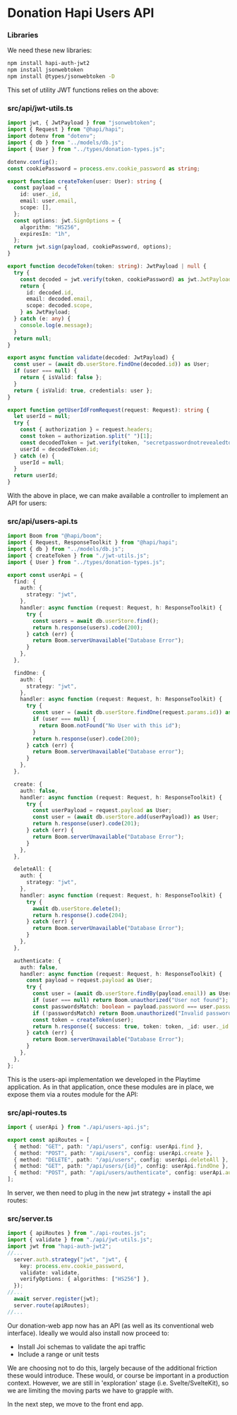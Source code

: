 # Donation Hapi Users API

### Libraries

We need these new libraries:

~~~bash
npm install hapi-auth-jwt2
npm install jsonwebtoken
npm install @types/jsonwebtoken -D
~~~

This set of utility JWT functions relies on the above:

### src/api/jwt-utils.ts

~~~typescript
import jwt, { JwtPayload } from "jsonwebtoken";
import { Request } from "@hapi/hapi";
import dotenv from "dotenv";
import { db } from "../models/db.js";
import { User } from "../types/donation-types.js";

dotenv.config();
const cookiePassword = process.env.cookie_password as string;

export function createToken(user: User): string {
  const payload = {
    id: user._id,
    email: user.email,
    scope: [],
  };
  const options: jwt.SignOptions = {
    algorithm: "HS256",
    expiresIn: "1h",
  };
  return jwt.sign(payload, cookiePassword, options);
}

export function decodeToken(token: string): JwtPayload | null {
  try {
    const decoded = jwt.verify(token, cookiePassword) as jwt.JwtPayload;
    return {
      id: decoded.id,
      email: decoded.email,
      scope: decoded.scope,
    } as JwtPayload;
  } catch (e: any) {
    console.log(e.message);
  }
  return null;
}

export async function validate(decoded: JwtPayload) {
  const user = (await db.userStore.findOne(decoded.id)) as User;
  if (user === null) {
    return { isValid: false };
  }
  return { isValid: true, credentials: user };
}

export function getUserIdFromRequest(request: Request): string {
  let userId = null;
  try {
    const { authorization } = request.headers;
    const token = authorization.split(" ")[1];
    const decodedToken = jwt.verify(token, "secretpasswordnotrevealedtoanyone") as jwt.JwtPayload;
    userId = decodedToken.id;
  } catch (e) {
    userId = null;
  }
  return userId;
}
~~~

With the above in place, we can make available a controller to implement an API for users:

### src/api/users-api.ts

~~~typescript
import Boom from "@hapi/boom";
import { Request, ResponseToolkit } from "@hapi/hapi";
import { db } from "../models/db.js";
import { createToken } from "./jwt-utils.js";
import { User } from "../types/donation-types.js";

export const userApi = {
  find: {
    auth: {
      strategy: "jwt",
    },
    handler: async function (request: Request, h: ResponseToolkit) {
      try {
        const users = await db.userStore.find();
        return h.response(users).code(200);
      } catch (err) {
        return Boom.serverUnavailable("Database Error");
      }
    },
  },

  findOne: {
    auth: {
      strategy: "jwt",
    },
    handler: async function (request: Request, h: ResponseToolkit) {
      try {
        const user = (await db.userStore.findOne(request.params.id)) as User;
        if (user === null) {
          return Boom.notFound("No User with this id");
        }
        return h.response(user).code(200);
      } catch (err) {
        return Boom.serverUnavailable("Database error");
      }
    },
  },

  create: {
    auth: false,
    handler: async function (request: Request, h: ResponseToolkit) {
      try {
        const userPayload = request.payload as User;
        const user = (await db.userStore.add(userPayload)) as User;
        return h.response(user).code(201);
      } catch (err) {
        return Boom.serverUnavailable("Database Error");
      }
    },
  },

  deleteAll: {
    auth: {
      strategy: "jwt",
    },
    handler: async function (request: Request, h: ResponseToolkit) {
      try {
        await db.userStore.delete();
        return h.response().code(204);
      } catch (err) {
        return Boom.serverUnavailable("Database Error");
      }
    },
  },

  authenticate: {
    auth: false,
    handler: async function (request: Request, h: ResponseToolkit) {
      const payload = request.payload as User;
      try {
        const user = (await db.userStore.findBy(payload.email)) as User;
        if (user === null) return Boom.unauthorized("User not found");
        const passwordsMatch: boolean = payload.password === user.password;
        if (!passwordsMatch) return Boom.unauthorized("Invalid password");
        const token = createToken(user);
        return h.response({ success: true, token: token, _id: user._id }).code(201);
      } catch (err) {
        return Boom.serverUnavailable("Database Error");
      }
    },
  },
};
~~~

This is the users-api implementation we developed in the Playtime application. As in that application, once these modules are in place, we expose them via a routes module for the API:

### src/api-routes.ts

~~~typescript
import { userApi } from "./api/users-api.js";

export const apiRoutes = [
  { method: "GET", path: "/api/users", config: userApi.find },
  { method: "POST", path: "/api/users", config: userApi.create },
  { method: "DELETE", path: "/api/users", config: userApi.deleteAll },
  { method: "GET", path: "/api/users/{id}", config: userApi.findOne },
  { method: "POST", path: "/api/users/authenticate", config: userApi.authenticate },
];
~~~

In server, we then need to plug in the new jwt strategy + install the api routes:

### src/server.ts

~~~typescript
import { apiRoutes } from "./api-routes.js";
import { validate } from "./api/jwt-utils.js";
import jwt from "hapi-auth-jwt2";
//...
  server.auth.strategy("jwt", "jwt", {
    key: process.env.cookie_password,
    validate: validate,
    verifyOptions: { algorithms: ["HS256"] },
  });
//...
  await server.register(jwt);
  server.route(apiRoutes);
//...
~~~

Our donation-web app now has an API (as well as its conventional web interface). Ideally we would also install now proceed to:

- Install Joi schemas to validate the api traffic
- Include a range or unit tests

We are choosing not to do this, largely because of the additional friction these would introduce. These would, or course be important in a production context. However, we are still in 'exploration' stage (i.e. Svelte/SvelteKit), so we are limiting the moving parts we have to grapple with.

In the next step, we move to the front end app.
